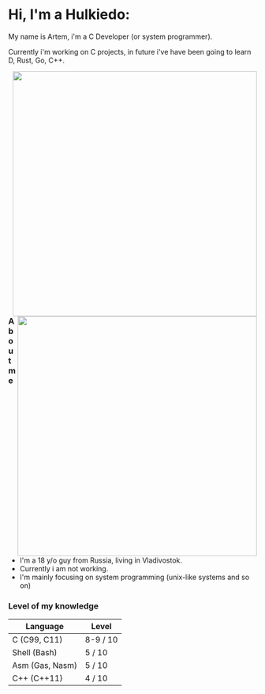 <!--
**hulkiedo17/hulkiedo17** is a ✨ _special_ ✨ repository because its `README.md` (this file) appears on your GitHub profile.

Here are some ideas to get you started:

- 🔭 I’m currently working on ...
- 🌱 I’m currently learning ...
- 👯 I’m looking to collaborate on ...
- 🤔 I’m looking for help with ...
- 💬 Ask me about ...
- 📫 How to reach me: ...
- 😄 Pronouns: ...
- ⚡ Fun fact: ...
-->

# Hi, I'm a Hulkiedo:
My name is Artem, i'm a C Developer (or system programmer).

Currently i'm working on C projects, in future i've have been going to learn D, Rust, Go, C++.

<p>
  <table="right">
  <tr>
      <td><img width="495px" align="right" src="https://github-readme-stats.vercel.app/api/top-langs/?username=hulkiedo17&hide=html&layout=compact&hide_border=true&border_radius=0&theme=dark&icon_color=5194f0&bg_color=0d1117" />
      <img width="485px" align="right" src="https://github-readme-stats.vercel.app/api?username=hulkiedo17&hide_border=true&border_radius=0&count_private=false&layout=compact&hide_title=false&show_icons=true&theme=dark&icon_color=5194f0&bg_color=0d1117" />
      </td>
  </tr>
</table>
</p>

### About me
- I'm a 18 y/o guy from Russia, living in Vladivostok.
- Currently i am not working.
- I'm mainly focusing on system programming (unix-like systems and so on)

### Level of my knowledge

| Language | Level |
| ----- | ----- |
| C (C99, C11) | 8-9 / 10 |
| Shell (Bash) | 5 / 10 | 
| Asm (Gas, Nasm) | 5 / 10 |
| C++ (C++11) | 4 / 10 |

